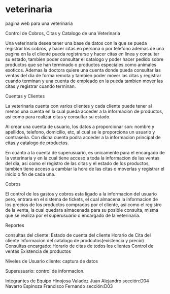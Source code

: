 veterinaria
===========
pagina web para una veterinaria


Control de Cobros, Citas y Catalogo de una Veterinaria

Una veterinaria desea tener una base de datos con la que se pueda
registrar los cobros, y hacer citas en persona o por telefono
ademas de una pagina en la el cliente pueda registrarse y 
hacer citas en linea y consultar su estado, tambien poder consultar
el catalogo y poder hacer pedido sobre productos que se han 
terminado o productos especiales como animales exoticos. 
Ademas la doctora quiere una cuenta  donde pueda consultar las 
ventas del dia de forma remota y tambien poder mover las citas y
registrar cuando terminan y una cuenta de empleado en la pueda 
tambien mover las citas y registrar cuando terminan.


Cuentas y Clientes

La veterinaria cuenta con varios clientes y cada cliente puede tener
al menos una cuenta en la cual pueda acceder a la informacion de
productos, asi como para realizar citas y consultar su estado.

Al crear una cuenta de usuario, los datos a proporcionar son:
nombre y apellidos, telefono, domicilio, etc, al cual se le
proporciona un usuario y contraseña. Con dicha cuenta podra acceder 
a la informacion principal de citas y catalogo de productos.

En cuanto a la cuenta de superusuario, es unicamente para el
encargado de la veterinaria y en la cual tiene acceso a toda la
informacion de las ventas del dia, asi como el registro de las citas
y el estado de los productos, tambien tiene acceso a cambiar la hora
de las citas o moverlas y registrar el inicio o fin de cada una.

Cobros

El control de los gastos y cobros esta ligado a la informacion
del usuario pero, entrara en el sistema de tickets, el cual almacena
la informacion de los precios de los productos comprados por el 
cliente, asi como el registro de la venta, la cual quedara almacenada
para su posible consulta, misma que se realiza por el superusuario o
encargado de la veterinaria.

Reportes

consultas del cliente:
Estado de cuenta del cliente
Horario de Cita del cliente
Informacion del catalogo de prodcutos(existencia y precio)
Consultas encargado:
Horario de citas de todos los clientes
Control de ventas
Existencia de productos

Niveles de Usuario
cliente:
captura de datos

Superusuario:
control de informacion.


Integrantes de Equipo
Hinojosa Valadez Juan Alejandro sección:D04
Navarro  Espinoza Francisco Fernando sección:D03
